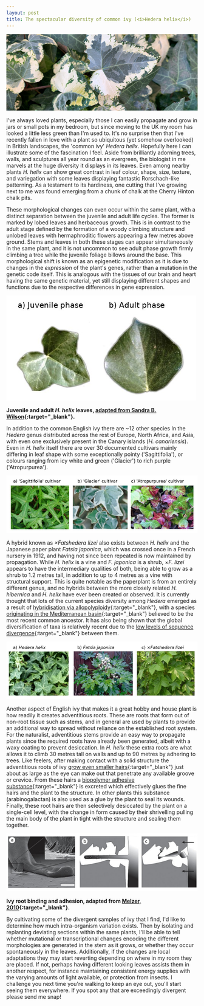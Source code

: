 ```yaml
---
layout: post
title: The spectacular diversity of common ivy (<i>Hedera helix</i>)
---
```


![The many colours and patterns present even on the same plant](/assets/ivy_variation.jpg)

I've always loved plants, especially those I can easily propagate and grow in jars or small pots in my bedroom, but since moving to the UK my room has looked a little less green than I'm used to. It's no surprise then that I've recently fallen in love with a plant so ubiquitous (yet somehow overlooked) in British landscapes, the 'common ivy' *Hedera helix*. Hopefully here I can illustrate some of the fascination I feel. Aside from brilliantly adorning trees, walls, and sculptures all year round as an evergreen, the biologist in me marvels at the huge diversity it displays in its leaves. Even among nearby plants *H. helix* can show great contrast in leaf colour, shape, size, texture, and variegation with some leaves displaying fantastic Rorschach-like patterning. As a testament to its hardiness, one cutting that I've growing next to me was found emerging from a chunk of chalk at the Cherry Hinton chalk pits.



These morphological changes can even occur within the same plant, with a distinct separation between the juvenile and adult life cycles. The former is marked by lobed leaves and herbaceous  growth. This is in contrast to the adult stage defined by the formation of a woody climbing structure and unlobed leaves with hermaphroditic flowers appearing a few metres above ground. Stems and leaves in both these stages can appear simultaneously in the same plant, and it is not uncommon to see adult phase growth firmly climbing a tree while the juvenile foliage billows around the base. This morphological shift is known as an epigenetic modification as it is due to changes in the _expression_ of the plant's genes, rather than a mutation in the genetic code itself. This is analogous with the tissues of our brain and heart having the same genetic material, yet still displaying different shapes and functions due to the respective differences in gene expression.

![Juvenile and adult _H. helix_ leaves](/assets/phase_leaf_morphologies.jpg)

**Juvenile and adult _H. helix_ leaves, [adapted from Sandra B. Wilson](https://irrecenvhort.ifas.ufl.edu/plant-prop-glossary/03-genetic-selection/17-genetic-phasechange.html){:target="_blank"}.**



In addition to the common English ivy there are ~12 other species In the *Hedera* genus distributed across the rest of Europe, North Africa, and Asia, with even one exclusively present in the Canary islands (*H. canariensis*). Even in *H. helix* itself there are over 30 documented cultivars mainly differing in leaf shape with some exceptionally pointy ('Sagittifolia'), or colours ranging from icy white and green ('Glacier') to rich purple ('Atropurpurea').

![Ivy cultivars](/assets/ivy_cultivars.jpg)



A hybrid known as *×Fatshedera lizei* also exists between *H. helix* and the Japanese paper plant *Fatsia japonica*, which was crossed once in a French nursery in 1912, and having not since been repeated is now maintained by propagation. While *H. helix* is a vine and *F. japonica* is a shrub, ×*F. lizei* appears to have the intermediary qualities of both, being able to grow as a shrub to 1.2 metres tall, in addition to up to 4 metres as a vine with structural support. This is quite notable as  the paperplant is from an entirely different genus, and no hybrids between the more closely related *H. hibernica* and *H. helix* have ever been created or observed. It is currently thought that lots of the current species diversity among *Hedera* emerged as a result of [hybridisation via allopolyploidy](http://sciencepress.mnhn.fr/en/periodiques/adansonia/24/2/analyse-morphologique-du-genre-hedera-l-les-lierres-araliaceae-et-implications-taxonomiques){:target="_blank"}, with a species [originating in the Mediterranean basin](https://link.springer.com/article/10.1007/s00606-012-0734-1){:target="_blank"} believed to be the most recent common ancestor. It has also being shown that the global diversification of taxa is relatively recent due to the [low levels of sequence divergence](http://www.journals.uchicago.edu/doi/10.1086/375423){:target="_blank"} between them.

![Ivy hybrid with the Japanese paperplant](/assets/lizei_cross.jpg)



Another aspect of English ivy that makes it a great hobby and house plant is how readily it creates adventitious roots. These are roots that form out of non-root tissue such as stems, and in general are used by plants to provide an additional way to spread without reliance on the established root system. For the naturalist, adventitious stems provide an easy way to propagate plants since the required roots have already been generated, albeit with a waxy coating to prevent desiccation. In *H. helix* these extra roots are what allows it to climb 30 metres tall on walls and up to 90 metres by adhering to trees. Like feelers, after making contact with a solid structure the adventitious roots of ivy [grow even smaller hairs](https://www.ncbi.nlm.nih.gov/pmc/articles/PMC2894893/){:target="_blank"} just about as large as the eye can make out that penetrate any available groove or crevice. From these hairs a [biopolymer adhesive substance](https://www.ncbi.nlm.nih.gov/pmc/articles/PMC4988582/){:target="_blank"} is excreted which effectively glues the fine hairs and the plant to the structure. In other plants this substance (arabinogalactan) is also used as a glue by the plant to seal its wounds. Finally, these root hairs are then selectively desiccated by the plant on a single-cell level, with the change in form caused by their shrivelling pulling the main body of the plant in tight with the structure and sealing them together.

![Ivy root binding and adhesion](/assets/ivy_root_binding.jpg)

**Ivy root binding and adhesion, adapted from [Melzer, 2010](https://www.ncbi.nlm.nih.gov/pmc/articles/PMC2894893/){:target="_blank"}.**



By cultivating some of the divergent samples of ivy that I find, I'd like to determine how much intra-organism variation exists. Then by isolating and replanting deviating sections within the same plants, I'll be able to tell whether mutational or transcriptional changes encoding the different morphologies are generated in the stem as it grows, or whether they occur spontaneously in the leaves. Additionally, if the changes are local adaptations they may start reverting depending on where in my room they are placed. If not, perhaps having different looking leaves assists them in another respect, for instance maintaining consistent energy supplies with the varying amounts of light available, or protection from insects. I challenge you next time you're walking to keep an eye out, you'll start seeing them everywhere. If you spot any that are exceedingly divergent please send me snap!

